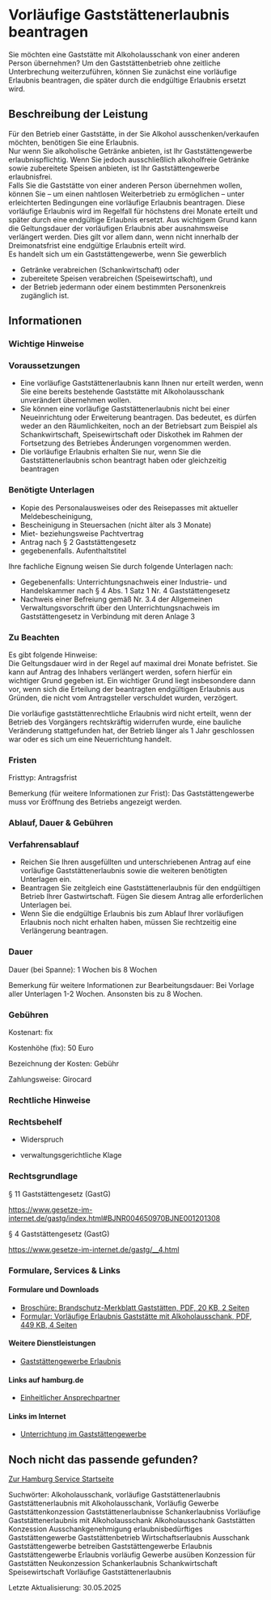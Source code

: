 




Vorläufige Gaststättenerlaubnis beantragen
==========================================

Sie möchten eine Gaststätte mit Alkoholausschank von einer anderen Person übernehmen? Um den Gaststättenbetrieb ohne zeitliche Unterbrechung weiterzuführen, können Sie zunächst eine vorläufige Erlaubnis beantragen, die später durch die endgültige Erlaubnis ersetzt wird.

Beschreibung der Leistung
-------------------------

Für den Betrieb einer Gaststätte, in der Sie Alkohol ausschenken/verkaufen möchten, benötigen Sie eine Erlaubnis.  
Nur wenn Sie alkoholische Getränke anbieten, ist Ihr Gaststättengewerbe erlaubnispflichtig. Wenn Sie jedoch ausschließlich alkoholfreie Getränke sowie zubereitete Speisen anbieten, ist Ihr Gaststättengewerbe erlaubnisfrei.  
Falls Sie die Gaststätte von einer anderen Person übernehmen wollen, können Sie – um einen nahtlosen Weiterbetrieb zu ermöglichen – unter erleichterten Bedingungen eine vorläufige Erlaubnis beantragen. Diese vorläufige Erlaubnis wird im Regelfall für höchstens drei Monate erteilt und später durch eine endgültige Erlaubnis ersetzt. Aus wichtigem Grund kann die Geltungsdauer der vorläufigen Erlaubnis aber ausnahmsweise verlängert werden. Dies gilt vor allem dann, wenn nicht innerhalb der Dreimonatsfrist eine endgültige Erlaubnis erteilt wird.  
Es handelt sich um ein Gaststättengewerbe, wenn Sie gewerblich

* Getränke verabreichen (Schankwirtschaft) oder
* zubereitete Speisen verabreichen (Speisewirtschaft), und
* der Betrieb jedermann oder einem bestimmten Personenkreis zugänglich ist.

Informationen
-------------

### Wichtige Hinweise

### Voraussetzungen

* Eine vorläufige Gaststättenerlaubnis kann Ihnen nur erteilt werden, wenn Sie eine bereits bestehende Gaststätte mit Alkoholausschank unverändert übernehmen wollen.
* Sie können eine vorläufige Gaststättenerlaubnis nicht bei einer Neueinrichtung oder Erweiterung beantragen. Das bedeutet, es dürfen weder an den Räumlichkeiten, noch an der Betriebsart zum Beispiel als Schankwirtschaft, Speisewirtschaft oder Diskothek im Rahmen der Fortsetzung des Betriebes Änderungen vorgenommen werden.
* Die vorläufige Erlaubnis erhalten Sie nur, wenn Sie die Gaststättenerlaubnis schon beantragt haben oder gleichzeitig beantragen

### Benötigte Unterlagen

* Kopie des Personalausweises oder des Reisepasses mit aktueller Meldebescheinigung,
* Bescheinigung in Steuersachen (nicht älter als 3 Monate)
* Miet- beziehungsweise Pachtvertrag
* Antrag nach § 2 Gaststättengesetz
* gegebenenfalls. Aufenthaltstitel

Ihre fachliche Eignung weisen Sie durch folgende Unterlagen nach:

* Gegebenenfalls: Unterrichtungsnachweis einer Industrie- und Handelskammer nach § 4 Abs. 1 Satz 1 Nr. 4 Gaststättengesetz
* Nachweis einer Befreiung gemäß Nr. 3.4 der Allgemeinen Verwaltungsvorschrift über den Unterrichtungsnachweis im Gaststättengesetz in Verbindung mit deren Anlage 3

### Zu Beachten

Es gibt folgende Hinweise:  
Die Geltungsdauer wird in der Regel auf maximal drei Monate befristet. Sie kann auf Antrag des Inhabers verlängert werden, sofern hierfür ein wichtiger Grund gegeben ist. Ein wichtiger Grund liegt insbesondere dann vor, wenn sich die Erteilung der beantragten endgültigen Erlaubnis aus Gründen, die nicht vom Antragsteller verschuldet wurden, verzögert.  
  
Die vorläufige gaststättenrechtliche Erlaubnis wird nicht erteilt, wenn der Betrieb des Vorgängers rechtskräftig widerrufen wurde, eine bauliche Veränderung stattgefunden hat, der Betrieb länger als 1 Jahr geschlossen war oder es sich um eine Neuerrichtung handelt.

### Fristen

Fristtyp: Antragsfrist  
  
Bemerkung (für weitere Informationen zur Frist): Das Gaststättengewerbe muss vor Eröffnung des Betriebs angezeigt werden.

### Ablauf, Dauer & Gebühren

### Verfahrensablauf

* Reichen Sie Ihren ausgefüllten und unterschriebenen Antrag auf eine vorläufige Gaststättenerlaubnis sowie die weiteren benötigten Unterlagen ein.
* Beantragen Sie zeitgleich eine Gaststättenerlaubnis für den endgültigen Betrieb Ihrer Gastwirtschaft. Fügen Sie diesem Antrag alle erforderlichen Unterlagen bei.
* Wenn Sie die endgültige Erlaubnis bis zum Ablauf Ihrer vorläufigen Erlaubnis noch nicht erhalten haben, müssen Sie rechtzeitig eine Verlängerung beantragen.

### Dauer

Dauer (bei Spanne): 1 Wochen bis 8 Wochen  
  
Bemerkung für weitere Informationen zur Bearbeitungsdauer: Bei Vorlage aller Unterlagen 1-2 Wochen. Ansonsten bis zu 8 Wochen.

### Gebühren

Kostenart: fix  
  
Kostenhöhe (fix): 50 Euro  
  
Bezeichnung der Kosten: Gebühr  
  
Zahlungsweise: Girocard

### Rechtliche Hinweise

### Rechtsbehelf

  
* Widerspruch
  
* verwaltungsgerichtliche Klage
  

### Rechtsgrundlage

§ 11 Gaststättengesetz (GastG)  
  
<https://www.gesetze-im-internet.de/gastg/index.html#BJNR004650970BJNE001201308>  
  
  
  
§ 4 Gaststättengesetz (GastG)  
  
<https://www.gesetze-im-internet.de/gastg/__4.html>

### Formulare, Services & Links

#### Formulare und Downloads

* [Broschüre: Brandschutz-Merkblatt Gaststätten, PDF, 20 KB, 2 Seiten](https://fhh1.hamburg.de/Dibis/form/pdf/WI-Sonder2.pdf)
* [Formular: Vorläufige Erlaubnis Gaststätte mit Alkoholausschank, PDF, 449 KB, 4 Seiten](https://fhh1.hamburg.de/Dibis/form/pdf/Formular-Erlaubnis-Gaststaette-Alkoholausschank.pdf)

#### Weitere Dienstleistungen

* [Gaststättengewerbe Erlaubnis](https://www.hamburg.de/service/info/11277493/)

#### Links auf hamburg.de

* [Einheitlicher Ansprechpartner](https://www.hamburg.de/politik-und-verwaltung/behoerden/bwi/services/einheitlicher-ansprechpartner)

#### Links im Internet

* [Unterrichtung im Gaststättengewerbe](https://www.hk24.de/produktmarken/ausbildung-weiterbildung/sachkunde-fachkunde-pruefungen/unterrichtung-gaststaettengewerbe-1152720)

Noch nicht das passende gefunden?
---------------------------------

 [Zur Hamburg Service Startseite](/service/)

Suchwörter: Alkoholausschank, vorläufige Gaststättenerlaubnis Gaststättenerlaubnis mit Alkoholausschank, Vorläufig Gewerbe Gaststättenkonzession Gaststättenerlaubnisse Schankerlaubniss Vorläufige Gaststättenerlaubnis mit Alkoholausschank Alkoholausschank Gaststätten Konzession Ausschankgenehmigung erlaubnisbedürftiges Gaststättengewerbe Gaststättenbetrieb Wirtschaftserlaubnis Ausschank Gaststättengewerbe betreiben Gaststättengewerbe Erlaubnis Gaststättengewerbe Erlaubnis vorläufig Gewerbe ausüben Konzession für Gaststätten Neukonzession Schankerlaubnis Schankwirtschaft Speisewirtschaft Vorläufige Gaststättenerlaubnis

Letzte Aktualisierung: 30.05.2025

